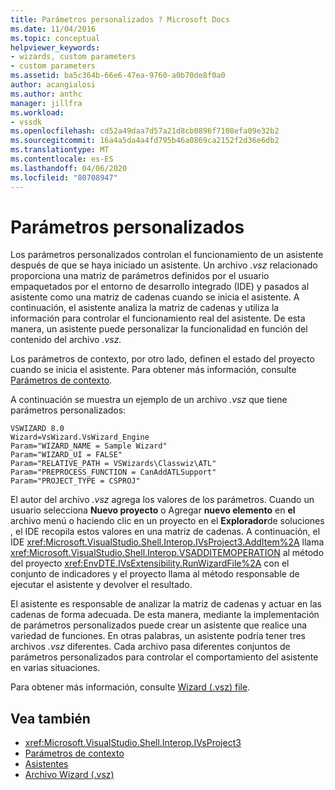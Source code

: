 ```yaml
---
title: Parámetros personalizados ? Microsoft Docs
ms.date: 11/04/2016
ms.topic: conceptual
helpviewer_keywords:
- wizards, custom parameters
- custom parameters
ms.assetid: ba5c364b-66e6-47ea-9760-a0b70de8f0a0
author: acangialosi
ms.author: anthc
manager: jillfra
ms.workload:
- vssdk
ms.openlocfilehash: cd52a49daa7d57a21d8cb0896f7108efa09e32b2
ms.sourcegitcommit: 16a4a5da4a4fd795b46a0869ca2152f2d36e6db2
ms.translationtype: MT
ms.contentlocale: es-ES
ms.lasthandoff: 04/06/2020
ms.locfileid: "80708947"
---
```

# <a name="custom-parameters"></a>Parámetros personalizados
Los parámetros personalizados controlan el funcionamiento de un asistente después de que se haya iniciado un asistente. Un archivo *.vsz* relacionado proporciona una matriz de parámetros definidos por el usuario empaquetados por el entorno de desarrollo integrado (IDE) y pasados al asistente como una matriz de cadenas cuando se inicia el asistente. A continuación, el asistente analiza la matriz de cadenas y utiliza la información para controlar el funcionamiento real del asistente. De esta manera, un asistente puede personalizar la funcionalidad en función del contenido del archivo *.vsz.*

 Los parámetros de contexto, por otro lado, definen el estado del proyecto cuando se inicia el asistente. Para obtener más información, consulte [Parámetros de contexto](../../extensibility/internals/context-parameters.md).

 A continuación se muestra un ejemplo de un archivo *.vsz* que tiene parámetros personalizados:

```
VSWIZARD 8.0
Wizard=VsWizard.VsWizard_Engine
Param="WIZARD_NAME = Sample Wizard"
Param="WIZARD_UI = FALSE"
Param="RELATIVE_PATH = VSWizards\Classwiz\ATL"
Param="PREPROCESS_FUNCTION = CanAddATLSupport"
Param="PROJECT_TYPE = CSPROJ"
```

 El autor del archivo *.vsz* agrega los valores de los parámetros. Cuando un usuario selecciona **Nuevo proyecto** o Agregar **nuevo elemento** en **el** archivo menú o haciendo clic en un proyecto en el **Explorador**de soluciones , el IDE recopila estos valores en una matriz de cadenas. A continuación, el IDE <xref:Microsoft.VisualStudio.Shell.Interop.IVsProject3.AddItem%2A> llama <xref:Microsoft.VisualStudio.Shell.Interop.VSADDITEMOPERATION> al método del proyecto <xref:EnvDTE.IVsExtensibility.RunWizardFile%2A> con el conjunto de indicadores y el proyecto llama al método responsable de ejecutar el asistente y devolver el resultado.

 El asistente es responsable de analizar la matriz de cadenas y actuar en las cadenas de forma adecuada. De esta manera, mediante la implementación de parámetros personalizados puede crear un asistente que realice una variedad de funciones. En otras palabras, un asistente podría tener tres archivos *.vsz* diferentes. Cada archivo pasa diferentes conjuntos de parámetros personalizados para controlar el comportamiento del asistente en varias situaciones.

 Para obtener más información, consulte [Wizard (.vsz) file](../../extensibility/internals/wizard-dot-vsz-file.md).

## <a name="see-also"></a>Vea también
- <xref:Microsoft.VisualStudio.Shell.Interop.IVsProject3>
- [Parámetros de contexto](../../extensibility/internals/context-parameters.md)
- [Asistentes](../../extensibility/internals/wizards.md)
- [Archivo Wizard (.vsz)](../../extensibility/internals/wizard-dot-vsz-file.md)
